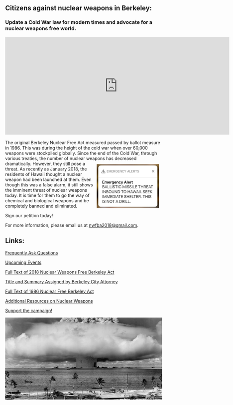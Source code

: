 ## Citizens against nuclear weapons in Berkeley:
### Update a Cold War law for modern times and advocate for a nuclear weapons free world.

<iframe width="720" height="315" src="https://www.youtube.com/embed/2fXfwHrGVSs?rel=0" frameborder="0" allow="autoplay; encrypted-media" allowfullscreen></iframe>

The original Berkeley Nuclear Free Act measured passed by ballot measure in 1986. 
This was during the height of the cold war when over 60,000 weapons were stockpiled globally. 
Since the end of the Cold War, through various treaties, the number of nuclear weapons has decreased dramatically. 
<img src="img/hawaii-alert.jpg" alt="2018 Hawaii Alert" width="200px" align="right" style="padding:10px">
However, they still pose a threat. 
As recently as January 2018, the residents of Hawaii thought a nuclear weapon had been launched at them. 
Even though this was a false alarm, it still shows the imminent threat of nuclear weapons today. 
It is time for them to go the way of chemical and biological weapons and be completely banned and eliminated.

Sign our petition today!

For more information, please email us at <nwfba2018@gmail.com>.


## Links:

[Frequently Ask Questions](faqs.md)

[Upcoming Events](events.md)

[Full Text of 2018 Nuclear Weapons Free Berkeley Act](nwfba_2018.pdf)

[Title and Summary Assigned by Berkeley City Attorney](nwfba_2018_summ.pdf)

[Full Text of 1986 Nuclear Free Berkeley Act](nfba_1986.pdf)

[Additional Resources on Nuclear Weapons](resources.md)

[Support the campaign!](support.md)

![Bikini Atoll explosion](img/bikini-atoll.jpg)


